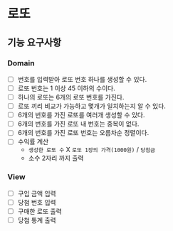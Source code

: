 # 로또

## 기능 요구사항

### Domain
- [ ] 번호를 입력받아 로또 번호 하나를 생성할 수 있다.
- [ ] 로또 번호는 1 이상 45 이하의 수이다.
- [ ] 하나의 로또는 6개의 로또 번호를 가진다.
- [ ] 로또 끼리 비교가 가능하고 몇개가 일치하는지 알 수 있다.
- [ ] 6개의 번호를 가진 로또를 여러개 생성할 수 있다.
- [ ] 6개의 번호를 가진 로또 내 번호는 중복이 없다.
- [ ] 6개의 번호를 가진 로또 번호는 오름차순 정렬이다.
- [ ] 수익률 계산
  - `생성한 로또 수` X `로또 1장의 가격(1000원)` / `당첨금`
  - 소수 2자리 까지 출력

### View
- [ ] 구입 금액 입력
- [ ] 당첨 번호 입력
- [ ] 구매한 로또 출력
- [ ] 당첨 통계 출력
